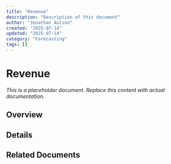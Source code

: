 ```yaml
---
title: "Revenue"
description: "Description of this document"
author: "Jonathan Aulson"
created: "2025-07-14"
updated: "2025-07-14"
category: "Forecasting"
tags: []
---
```


# Revenue

*This is a placeholder document. Replace this content with actual documentation.*

## Overview

## Details

## Related Documents

